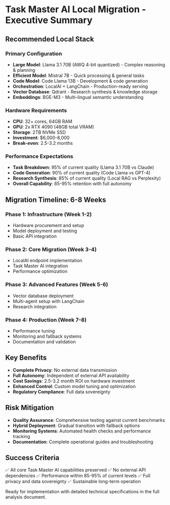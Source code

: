 # Task Master AI Local Migration - Executive Summary

## Recommended Local Stack

### Primary Configuration
- **Large Model**: Llama 3.1 70B (AWQ 4-bit quantized) - Complex reasoning & planning
- **Efficient Model**: Mistral 7B - Quick processing & general tasks  
- **Code Model**: Code Llama 13B - Development & code generation
- **Orchestration**: LocalAI + LangChain - Production-ready serving
- **Vector Database**: Qdrant - Research synthesis & knowledge storage
- **Embeddings**: BGE-M3 - Multi-lingual semantic understanding

### Hardware Requirements
- **CPU**: 32+ cores, 64GB RAM
- **GPU**: 2x RTX 4090 (48GB total VRAM) 
- **Storage**: 2TB NVMe SSD
- **Investment**: $6,000-8,000
- **Break-even**: 2.5-3.2 months

### Performance Expectations
- **Task Breakdown**: 95% of current quality (Llama 3.1 70B vs Claude)
- **Code Generation**: 90% of current quality (Code Llama vs GPT-4)
- **Research Synthesis**: 85% of current quality (Local RAG vs Perplexity)
- **Overall Capability**: 85-95% retention with full autonomy

## Migration Timeline: 6-8 Weeks

### Phase 1: Infrastructure (Week 1-2)
- Hardware procurement and setup
- Model deployment and testing
- Basic API integration

### Phase 2: Core Migration (Week 3-4)  
- LocalAI endpoint implementation
- Task Master AI integration
- Performance optimization

### Phase 3: Advanced Features (Week 5-6)
- Vector database deployment
- Multi-agent setup with LangChain
- Research integration

### Phase 4: Production (Week 7-8)
- Performance tuning
- Monitoring and fallback systems
- Documentation and validation

## Key Benefits
- **Complete Privacy**: No external data transmission
- **Full Autonomy**: Independent of external API availability
- **Cost Savings**: 2.5-3.2 month ROI on hardware investment
- **Enhanced Control**: Custom model tuning and optimization
- **Regulatory Compliance**: Full data sovereignty

## Risk Mitigation
- **Quality Assurance**: Comprehensive testing against current benchmarks
- **Hybrid Deployment**: Gradual transition with fallback options
- **Monitoring Systems**: Automated health checks and performance tracking
- **Documentation**: Complete operational guides and troubleshooting

## Success Criteria
✅ All core Task Master AI capabilities preserved
✅ No external API dependencies
✅ Performance within 85-95% of current levels
✅ Full privacy and data sovereignty
✅ Sustainable long-term operation

Ready for implementation with detailed technical specifications in the full analysis document.